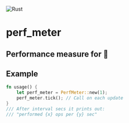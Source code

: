 ![Rust](https://github.com/stesel/perf_meter/workflows/Rust/badge.svg?branch=master)
# perf_meter

## Performance measure for 🦀

## Example

```rust
fn usage() {
    let perf_meter = PerfMeter::new(1);
    perf_meter.tick(); // Call on each update
}
/// After interval secs it prints out:
/// "performed {x} ops per {y} sec"
```

